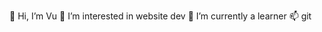 👋 Hi, I’m Vu 👀 I’m interested in website dev
🌱 I’m currently a learner
📫 git

<!---
vhnguyenhsu/vhnguyenhsu is a ✨ special ✨ repository because its `README.md` (this file) appears on your GitHub profile.
You can click the Preview link to take a look at your changes.
--->
